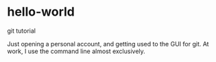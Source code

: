 # hello-world
git tutorial

Just opening a personal account, and getting used to the GUI for git. At work, I use the command line almost exclusively. 
